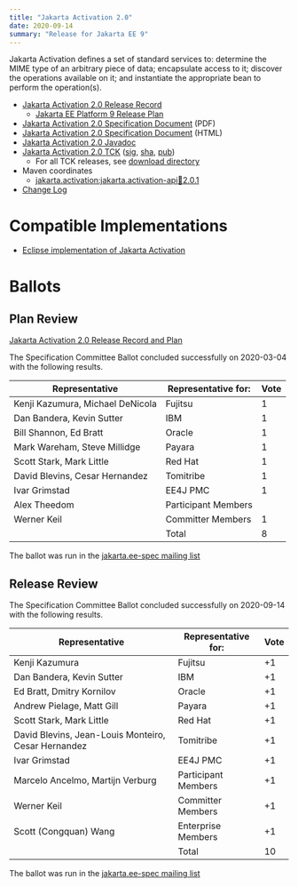 ```yaml
---
title: "Jakarta Activation 2.0"
date: 2020-09-14
summary: "Release for Jakarta EE 9"
---
```

Jakarta Activation defines a set of standard services to: determine the
MIME type of an arbitrary piece of data; encapsulate access to it;
discover the operations available on it; and instantiate the
appropriate bean to perform the operation(s).

* [Jakarta Activation 2.0 Release Record](https://projects.eclipse.org/projects/ee4j.jaf/releases/2.0)
  * [Jakarta EE Platform 9 Release Plan](https://jakartaee.github.io/platform/jakartaee9/JakartaEE9ReleasePlan)
* [Jakarta Activation 2.0 Specification Document](./jakarta-activation-spec-2.0.pdf) (PDF)
* [Jakarta Activation 2.0 Specification Document](./jakarta-activation-spec-2.0.html) (HTML)
* [Jakarta Activation 2.0 Javadoc](./apidocs)
* [Jakarta Activation 2.0 TCK](https://download.eclipse.org/jakartaee/activation/2.0/jakarta-activation-tck-2.0.0.zip)
([sig](https://download.eclipse.org/jakartaee/activation/2.0/jakarta-activation-tck-2.0.0.zip.sig),
[sha](https://download.eclipse.org/jakartaee/activation/2.0/jakarta-activation-tck-2.0.0.zip.sha256),
[pub](https://jakarta.ee/specifications/jakartaee-spec-committee.pub))
  * For all TCK releases, see [download directory](https://download.eclipse.org/jakartaee/activation/2.0)
* Maven coordinates
  * [jakarta.activation:jakarta.activation-api:jar:2.0.1](https://central.sonatype.com/artifact/jakarta.activation/jakarta.activation-api/2.0.1/jar)
* [Change Log](./changelog)


# Compatible Implementations

* [Eclipse implementation of Jakarta Activation](https://eclipse-ee4j.github.io/jaf/)

# Ballots

## Plan Review

[Jakarta Activation 2.0 Release Record and Plan](https://projects.eclipse.org/projects/ee4j.jaf/releases/2.0/plan)

The Specification Committee Ballot concluded successfully on 2020-03-04 with the following results.

| Representative                                 | Representative for: | Vote |
|------------------------------------------------|---------------------|------|
| Kenji Kazumura, Michael DeNicola               | Fujitsu             |   1  |
| Dan Bandera, Kevin Sutter                      | IBM                 |   1  |
| Bill Shannon, Ed Bratt                         | Oracle              |   1  |
| Mark Wareham, Steve Millidge                   | Payara              |   1  |
| Scott Stark, Mark Little                       | Red Hat             |   1  |
| David Blevins, Cesar Hernandez                 | Tomitribe           |   1  |
| Ivar Grimstad                                  | EE4J PMC            |   1  |
| Alex Theedom                                   | Participant Members |      |
| Werner Keil                                    | Committer Members   |   1  |
|                                                | Total               |   8  |

The ballot was run in the [jakarta.ee-spec mailing list](https://www.eclipse.org/mhonarc/lists/jakarta.ee-spec/msg00629.html)

## Release Review

The Specification Committee Ballot concluded successfully on 2020-09-14 with the following results.


| Representative                                 | Representative for: | Vote |
|------------------------------------------------|---------------------|------|
|Kenji Kazumura	                                     |Fujitsu             |+1|
|Dan Bandera, Kevin Sutter                           |IBM                 |+1|
|Ed Bratt, Dmitry Kornilov                           |Oracle              |+1|
|Andrew Pielage, Matt Gill                           |Payara              |+1|
|Scott Stark, Mark Little                            |Red Hat             |+1|
|David Blevins, Jean-Louis Monteiro, Cesar Hernandez |Tomitribe           |+1|
|Ivar Grimstad                                       |EE4J PMC            |+1|
|Marcelo Ancelmo, Martijn Verburg                    |Participant Members |+1|
|Werner Keil                                         |Committer Members   |+1|
|Scott (Congquan) Wang                               |Enterprise Members  |+1|
|                                                    | Total              |10|
	
The ballot was run in the [jakarta.ee-spec mailing list](https://www.eclipse.org/lists/jakarta.ee-spec/msg00804.html)

